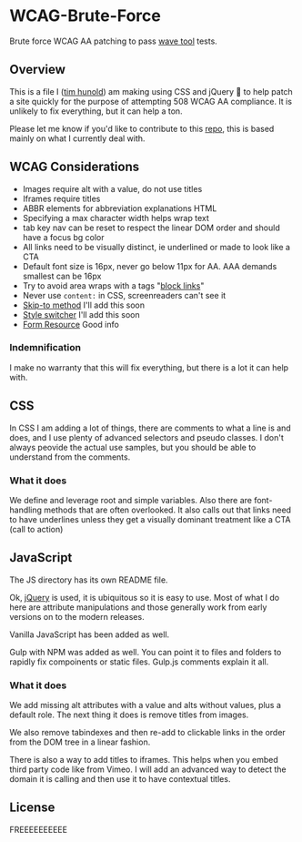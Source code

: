 # WCAG-Brute-Force
Brute force WCAG AA patching to pass [wave tool] tests.

## Overview
This is a file I ([tim hunold]) am making using CSS and jQuery :poop: to help patch a site quickly for the purpose of attempting 508 WCAG AA compliance. It is unlikely to fix everything, but it can help a ton.

Please let me know if you'd like to contribute to this [repo], this is based mainly on what I currently deal with.

## WCAG Considerations
- Images require alt with a value, do not use titles
- Iframes require titles
- ABBR elements for abbreviation explanations HTML
- Specifying a max character width helps wrap text
- tab key nav can be reset to respect the linear DOM order and should have a focus bg color
- All links need to be visually distinct, ie underlined or made to look like a CTA
- Default font size is 16px, never go below 11px for AA. AAA demands smallest can be 16px
- Try to avoid area wraps with a tags "[block links](https://css-tricks.com/block-links-are-a-pain-and-maybe-just-a-bad-idea/)"
- Never use `content:` in CSS, screenreaders can't see it
- [Skip-to method](https://codepen.io/matuzo/pen/RZBNjP#content) I'll add this soon
- [Style switcher](https://www.w3.org/TR/WCAG20-TECHS/C29.html) I'll add this soon
- [Form Resource](https://developer.mozilla.org/en-US/docs/Learn/Accessibility/CSS_and_JavaScript) Good info

### Indemnification
I make no warranty that this will fix everything, but there is a lot it can help with.

## CSS
In CSS I am adding a lot of things, there are comments to what a line is and does, and I use plenty of advanced selectors and pseudo classes. I don't always peovide the actual use samples, but you should be able to understand from the comments.

### What it does
We define and leverage root and simple variables. Also there are font-handling methods that are often overlooked. It also calls out that links need to have underlines unless they get a visually dominant treatment like a CTA (call to action)

## JavaScript
The JS directory has its own README file.

Ok, [jQuery] is used, it is ubiquitous so it is easy to use. Most of what I do here are attribute manipulations and those generally work from early versions on to the modern releases.

Vanilla JavaScript has been added as well.

Gulp with NPM was added as well. You can point it to files and folders to rapidly fix compoinents or static files. Gulp.js comments explain it all.

### What it does
We add missing alt attributes with a value and alts without values, plus a default role. The next thing it does is remove titles from images.

We also remove tabindexes and then re-add to clickable links in the order from the DOM tree in a linear fashion.

There is also a way to add titles to iframes. This helps when you embed third party code like from Vimeo. I will add an advanced way to detect the domain it is calling and then use it to have contextual titles.

License
----

FREEEEEEEEEE


   [repo]: <https://github.com/CodePosse/WCAG-Brute-Force.git>
   [tim hunold]: <http://www.itssobig.com/>
   [node.js]: <http://nodejs.org>
   [Twitter Bootstrap]: <http://twitter.github.com/bootstrap/>
   [jQuery]: <http://jquery.com>
   [wave tool]: <https://wave.webaim.org/>
